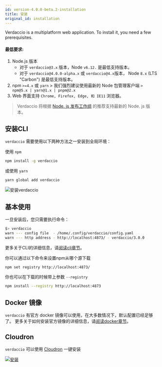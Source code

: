```yaml
---
id: version-4.0.0-beta.2-installation
title: 安装
original_id: installation
---
```


Verdaccio is a multiplatform web application. To install it, you need a few prerequisites.

#### 最低要求:

1. Node.js 版本 
    - 对于 `verdaccio@3.x` 版本，Node `v6.12.` 是最低支持版本。
    - 对于 `verdaccio@4.0.0-alpha.x` 或 `verdaccio@4.x`版本， Node `8.x` (LTS "Carbon") 是最低支持版本。
2. npm `>=4.x` 或 `yarn` > 我们强烈建议使用最新的 Node 包管理客户端 `> npm@5.x | yarn@1.x | pnpm@2.x`
3. Web 界面支持 `Chrome, Firefox, Edge, 和 IE11` 浏览器。

> Verdaccio 将根据 [Node. js 发布工作组](https://github.com/nodejs/Release) 的推荐支持最新的 Node. js 版本。

## 安装CLI

`verdaccio` 需要使用以下两种方法之一安装到全局环境：

使用 `npm`

```bash
npm install -g verdaccio
```

或使用 `yarn`

```bash
yarn global add verdaccio
```

![安装verdaccio](assets/install_verdaccio.gif)

## 基本使用

一旦安装后，您只需要执行命令：

```bash
$> verdaccio
warn --- config file  - /home/.config/verdaccio/config.yaml
warn --- http address - http://localhost:4873/ - verdaccio/3.0.0
```

更多关于CLI的详细信息，请[阅读cli章节](cli.md)。

你可以通过以下命令来设置npm从哪个源下载

```bash
npm set registry http://localhost:4873/
```

你也可以在下载的时候带上参数 `--registry`

```bash
npm install --registry http://localhost:4873
```

## Docker 镜像

`verdaccio` 有官方 docker 镜像可以使用，在大多数情况下，默认配置已经足够了。 更多关于如何安装官方镜像的详细信息，请[阅读docker章节](docker.md)。

## Cloudron

`verdaccio` 可以使用 [Cloudron](https://cloudron.io) 一键安装

[![安装](https://cloudron.io/img/button.svg)](https://cloudron.io/button.html?app=org.eggertsson.verdaccio)